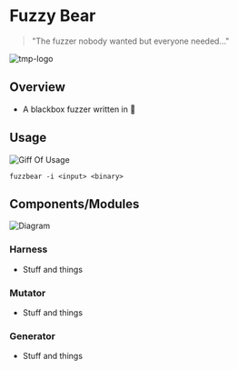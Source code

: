 # Fuzzy Bear

> "The fuzzer nobody wanted but everyone needed..."

![tmp-logo](https://user-images.githubusercontent.com/44337835/122902328-b7a9a880-d391-11eb-96f2-a3c0a019de58.jpeg)



## Overview

+  A blackbox fuzzer written in 🐍

## Usage

![Giff Of Usage]()

`fuzzbear -i <input> <binary>`

## Components/Modules

![Diagram]()

### Harness

+ Stuff and things

### Mutator

+ Stuff and things

### Generator

+ Stuff and things

